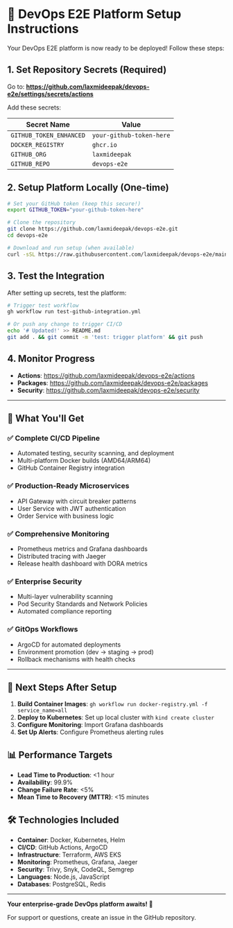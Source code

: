 # 🎯 DevOps E2E Platform Setup Instructions

Your DevOps E2E platform is now ready to be deployed! Follow these steps:

## 1. **Set Repository Secrets** (Required)

Go to: **https://github.com/laxmideepak/devops-e2e/settings/secrets/actions**

Add these secrets:

| Secret Name | Value |
|-------------|-------|
| `GITHUB_TOKEN_ENHANCED` | `your-github-token-here` |
| `DOCKER_REGISTRY` | `ghcr.io` |
| `GITHUB_ORG` | `laxmideepak` |
| `GITHUB_REPO` | `devops-e2e` |

## 2. **Setup Platform Locally** (One-time)

```bash
# Set your GitHub token (keep this secure!)
export GITHUB_TOKEN="your-github-token-here"

# Clone the repository
git clone https://github.com/laxmideepak/devops-e2e.git
cd devops-e2e

# Download and run setup (when available)
curl -sSL https://raw.githubusercontent.com/laxmideepak/devops-e2e/main/scripts/github-integration-local.sh | bash
```

## 3. **Test the Integration**

After setting up secrets, test the platform:

```bash
# Trigger test workflow
gh workflow run test-github-integration.yml

# Or push any change to trigger CI/CD
echo '# Updated!' >> README.md
git add . && git commit -m 'test: trigger platform' && git push
```

## 4. **Monitor Progress**

- **Actions**: https://github.com/laxmideepak/devops-e2e/actions
- **Packages**: https://github.com/laxmideepak/devops-e2e/packages
- **Security**: https://github.com/laxmideepak/devops-e2e/security

---

## 🚀 What You'll Get

### ✅ **Complete CI/CD Pipeline**
- Automated testing, security scanning, and deployment
- Multi-platform Docker builds (AMD64/ARM64)
- GitHub Container Registry integration

### ✅ **Production-Ready Microservices**
- API Gateway with circuit breaker patterns
- User Service with JWT authentication
- Order Service with business logic

### ✅ **Comprehensive Monitoring**
- Prometheus metrics and Grafana dashboards
- Distributed tracing with Jaeger
- Release health dashboard with DORA metrics

### ✅ **Enterprise Security**
- Multi-layer vulnerability scanning
- Pod Security Standards and Network Policies
- Automated compliance reporting

### ✅ **GitOps Workflows**
- ArgoCD for automated deployments
- Environment promotion (dev → staging → prod)
- Rollback mechanisms with health checks

---

## 🔧 Next Steps After Setup

1. **Build Container Images**: `gh workflow run docker-registry.yml -f service_name=all`
2. **Deploy to Kubernetes**: Set up local cluster with `kind create cluster`
3. **Configure Monitoring**: Import Grafana dashboards
4. **Set Up Alerts**: Configure Prometheus alerting rules

## 📊 **Performance Targets**

- **Lead Time to Production**: <1 hour
- **Availability**: 99.9%
- **Change Failure Rate**: <5%
- **Mean Time to Recovery (MTTR)**: <15 minutes

## 🛠️ **Technologies Included**

- **Container**: Docker, Kubernetes, Helm
- **CI/CD**: GitHub Actions, ArgoCD
- **Infrastructure**: Terraform, AWS EKS
- **Monitoring**: Prometheus, Grafana, Jaeger
- **Security**: Trivy, Snyk, CodeQL, Semgrep
- **Languages**: Node.js, JavaScript
- **Databases**: PostgreSQL, Redis

---

**Your enterprise-grade DevOps platform awaits! 🎉**

For support or questions, create an issue in the GitHub repository. 